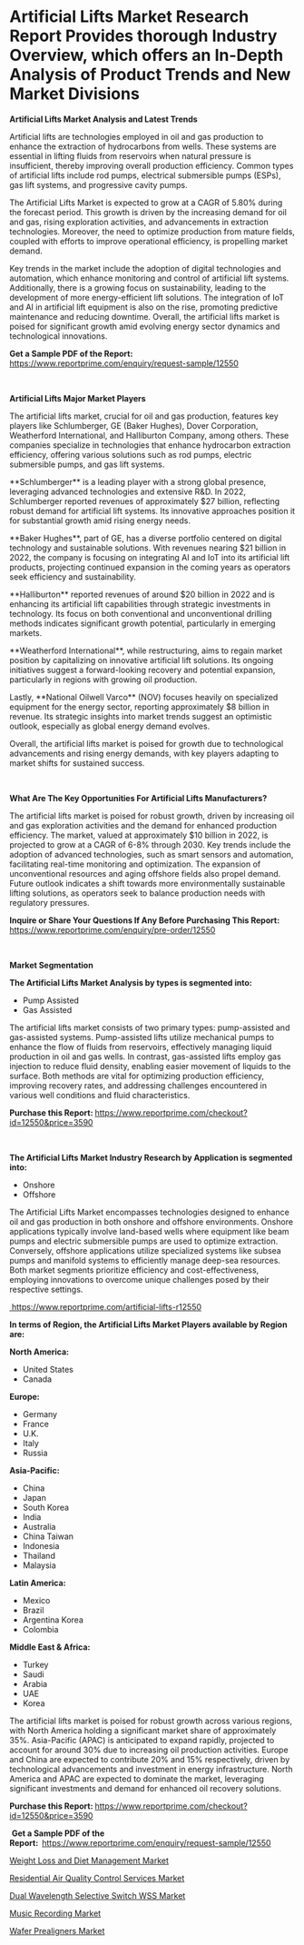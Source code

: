 <p><h1>Artificial Lifts Market Research Report Provides thorough Industry Overview, which offers an In-Depth Analysis of Product Trends and New Market Divisions</h1></p><p><strong>Artificial Lifts Market Analysis and Latest Trends</strong></p>
<p><p>Artificial lifts are technologies employed in oil and gas production to enhance the extraction of hydrocarbons from wells. These systems are essential in lifting fluids from reservoirs when natural pressure is insufficient, thereby improving overall production efficiency. Common types of artificial lifts include rod pumps, electrical submersible pumps (ESPs), gas lift systems, and progressive cavity pumps.</p><p>The Artificial Lifts Market is expected to grow at a CAGR of 5.80% during the forecast period. This growth is driven by the increasing demand for oil and gas, rising exploration activities, and advancements in extraction technologies. Moreover, the need to optimize production from mature fields, coupled with efforts to improve operational efficiency, is propelling market demand.</p><p>Key trends in the market include the adoption of digital technologies and automation, which enhance monitoring and control of artificial lift systems. Additionally, there is a growing focus on sustainability, leading to the development of more energy-efficient lift solutions. The integration of IoT and AI in artificial lift equipment is also on the rise, promoting predictive maintenance and reducing downtime. Overall, the artificial lifts market is poised for significant growth amid evolving energy sector dynamics and technological innovations.</p></p>
<p><strong>Get a Sample PDF of the Report:&nbsp;</strong> <a href="https://www.reportprime.com/enquiry/request-sample/12550?utm_campaign=33&utm_medium=2&utm_source=Github&utm_content=ia&utm_term=27112024&utm_id=artificial-lifts">https://www.reportprime.com/enquiry/request-sample/12550</a></p>
<p>&nbsp;</p>
<p><strong>Artificial Lifts Major Market Players</strong></p>
<p><p>The artificial lifts market, crucial for oil and gas production, features key players like Schlumberger, GE (Baker Hughes), Dover Corporation, Weatherford International, and Halliburton Company, among others. These companies specialize in technologies that enhance hydrocarbon extraction efficiency, offering various solutions such as rod pumps, electric submersible pumps, and gas lift systems.</p><p>**Schlumberger** is a leading player with a strong global presence, leveraging advanced technologies and extensive R&D. In 2022, Schlumberger reported revenues of approximately $27 billion, reflecting robust demand for artificial lift systems. Its innovative approaches position it for substantial growth amid rising energy needs.</p><p>**Baker Hughes**, part of GE, has a diverse portfolio centered on digital technology and sustainable solutions. With revenues nearing $21 billion in 2022, the company is focusing on integrating AI and IoT into its artificial lift products, projecting continued expansion in the coming years as operators seek efficiency and sustainability.</p><p>**Halliburton** reported revenues of around $20 billion in 2022 and is enhancing its artificial lift capabilities through strategic investments in technology. Its focus on both conventional and unconventional drilling methods indicates significant growth potential, particularly in emerging markets.</p><p>**Weatherford International**, while restructuring, aims to regain market position by capitalizing on innovative artificial lift solutions. Its ongoing initiatives suggest a forward-looking recovery and potential expansion, particularly in regions with growing oil production.</p><p>Lastly, **National Oilwell Varco** (NOV) focuses heavily on specialized equipment for the energy sector, reporting approximately $8 billion in revenue. Its strategic insights into market trends suggest an optimistic outlook, especially as global energy demand evolves.</p><p>Overall, the artificial lifts market is poised for growth due to technological advancements and rising energy demands, with key players adapting to market shifts for sustained success.</p></p>
<p>&nbsp;</p>
<p><strong>What Are The Key Opportunities For Artificial Lifts Manufacturers?</strong></p>
<p><p>The artificial lifts market is poised for robust growth, driven by increasing oil and gas exploration activities and the demand for enhanced production efficiency. The market, valued at approximately $10 billion in 2022, is projected to grow at a CAGR of 6-8% through 2030. Key trends include the adoption of advanced technologies, such as smart sensors and automation, facilitating real-time monitoring and optimization. The expansion of unconventional resources and aging offshore fields also propel demand. Future outlook indicates a shift towards more environmentally sustainable lifting solutions, as operators seek to balance production needs with regulatory pressures.</p></p>
<p><strong>Inquire or Share Your Questions If Any Before Purchasing This Report:</strong> <a href="https://www.reportprime.com/enquiry/pre-order/12550?utm_campaign=33&utm_medium=2&utm_source=Github&utm_content=ia&utm_term=27112024&utm_id=artificial-lifts">https://www.reportprime.com/enquiry/pre-order/12550</a></p>
<p>&nbsp;</p>
<p><strong>Market Segmentation</strong></p>
<p><strong>The Artificial Lifts Market Analysis by types is segmented into:</strong></p>
<p><ul><li>Pump Assisted</li><li>Gas Assisted</li></ul></p>
<p><p>The artificial lifts market consists of two primary types: pump-assisted and gas-assisted systems. Pump-assisted lifts utilize mechanical pumps to enhance the flow of fluids from reservoirs, effectively managing liquid production in oil and gas wells. In contrast, gas-assisted lifts employ gas injection to reduce fluid density, enabling easier movement of liquids to the surface. Both methods are vital for optimizing production efficiency, improving recovery rates, and addressing challenges encountered in various well conditions and fluid characteristics.</p></p>
<p><strong>Purchase this Report:&nbsp;</strong><a href="https://www.reportprime.com/checkout?id=12550&price=3590&utm_campaign=33&utm_medium=2&utm_source=Github&utm_content=ia&utm_term=27112024&utm_id=artificial-lifts">https://www.reportprime.com/checkout?id=12550&price=3590</a></p>
<p>&nbsp;</p>
<p><strong>The Artificial Lifts Market Industry Research by Application is segmented into:</strong></p>
<p><ul><li>Onshore</li><li>Offshore</li></ul></p>
<p><p>The Artificial Lifts Market encompasses technologies designed to enhance oil and gas production in both onshore and offshore environments. Onshore applications typically involve land-based wells where equipment like beam pumps and electric submersible pumps are used to optimize extraction. Conversely, offshore applications utilize specialized systems like subsea pumps and manifold systems to efficiently manage deep-sea resources. Both market segments prioritize efficiency and cost-effectiveness, employing innovations to overcome unique challenges posed by their respective settings.</p></p>
<p><a href="https://www.reportprime.com/artificial-lifts-r12550?utm_campaign=33&utm_medium=2&utm_source=Github&utm_content=ia&utm_term=27112024&utm_id=artificial-lifts">&nbsp;https://www.reportprime.com/artificial-lifts-r12550</a></p>
<p><strong>In terms of Region, the Artificial Lifts Market Players available by Region are:</strong></p>
<p>
    <p> <strong> North America: </strong>
        <ul>
            <li>United States</li>
            <li>Canada</li>
        </ul>
        </p> 
    <p> <strong> Europe: </strong>
        <ul>
            <li>Germany</li>
            <li>France</li>
            <li>U.K.</li>
            <li>Italy</li>
            <li>Russia</li>
        </ul>
        </p> 
    <p> <strong> Asia-Pacific: </strong>
        <ul>
            <li>China</li>
            <li>Japan</li>
            <li>South Korea</li>
            <li>India</li>
            <li>Australia</li>
            <li>China Taiwan</li>
            <li>Indonesia</li>
            <li>Thailand</li>
            <li>Malaysia</li>
        </ul>
        </p> 
    <p> <strong> Latin America: </strong>
        <ul>
            <li>Mexico</li>
            <li>Brazil</li>
            <li>Argentina Korea</li>
            <li>Colombia</li>
        </ul>
        </p> 
    <p> <strong> Middle East & Africa: </strong>
        <ul>
            <li>Turkey</li>
            <li>Saudi</li>
            <li>Arabia</li>
            <li>UAE</li>
            <li>Korea</li>
        </ul>
    </p>
    </p>
<p><p>The artificial lifts market is poised for robust growth across various regions, with North America holding a significant market share of approximately 35%. Asia-Pacific (APAC) is anticipated to expand rapidly, projected to account for around 30% due to increasing oil production activities. Europe and China are expected to contribute 20% and 15% respectively, driven by technological advancements and investment in energy infrastructure. North America and APAC are expected to dominate the market, leveraging significant investments and demand for enhanced oil recovery solutions.</p></p>
<p><strong>Purchase this Report: </strong><a href="https://www.reportprime.com/checkout?id=12550&price=3590&utm_campaign=33&utm_medium=2&utm_source=Github&utm_content=ia&utm_term=27112024&utm_id=artificial-lifts">https://www.reportprime.com/checkout?id=12550&price=3590</a></p>
<p>&nbsp;<strong>Get a Sample PDF of the Report:&nbsp;&nbsp;</strong><a href="https://www.reportprime.com/enquiry/request-sample/12550?utm_campaign=33&utm_medium=2&utm_source=Github&utm_content=ia&utm_term=27112024&utm_id=artificial-lifts">https://www.reportprime.com/enquiry/request-sample/12550</a></p>
<p><strong></strong></p>
<p><p><a href="https://issuu.com/reportprime-2/docs/weight-loss-and-diet-management-mar_51af362bd925b5?utm_campaign=33&utm_medium=2&utm_source=Github&utm_content=ia&utm_term=27112024&utm_id=artificial-lifts">Weight Loss and Diet Management Market</a></p><p><a href="https://issuu.com/reportprime-2/docs/residential-air-quality-control-ser_ece55b69f6aedc?utm_campaign=33&utm_medium=2&utm_source=Github&utm_content=ia&utm_term=27112024&utm_id=artificial-lifts">Residential Air Quality Control Services Market</a></p><p><a href="https://github.com/hammelximalschid/Market-Research-Report-List-1/blob/main/dual-wavelength-selective-switch-wss-market.md?utm_campaign=33&utm_medium=2&utm_source=Github&utm_content=ia&utm_term=27112024&utm_id=artificial-lifts">Dual Wavelength Selective Switch WSS Market</a></p><p><a href="https://www.linkedin.com/pulse/music-recording-market-report-analyzing-competitive-dynamics-ke4qf?utm_campaign=33&utm_medium=2&utm_source=Github&utm_content=ia&utm_term=27112024&utm_id=artificial-lifts">Music Recording Market</a></p><p><a href="https://github.com/rodinayygacklezi/Market-Research-Report-List-1/blob/main/wafer-prealigners-market.md?utm_campaign=33&utm_medium=2&utm_source=Github&utm_content=ia&utm_term=27112024&utm_id=artificial-lifts">Wafer Prealigners Market</a></p></p>